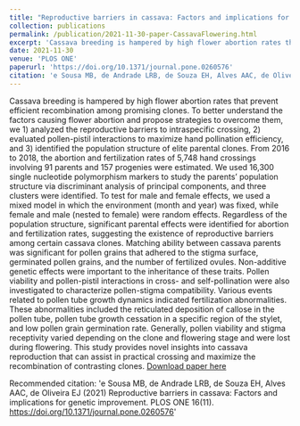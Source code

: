 ```yaml
---
title: "Reproductive barriers in cassava: Factors and implications for genetic improvement"
collection: publications
permalink: /publication/2021-11-30-paper-CassavaFlowering.html
excerpt: 'Cassava breeding is hampered by high flower abortion rates that prevent efficient recombination among promising clones. To better understand the factors causing flower abortion and propose strategies to overcome them, we 1) analyzed the reproductive barriers to intraspecific crossing, 2) evaluated pollen-pistil interactions to maximize hand pollination efficiency, and 3) identified the population structure of elite parental clones. From 2016 to 2018, the abortion and fertilization rates of 5,748 hand crossings involving 91 parents and 157 progenies were estimated. We used 16,300 single nucleotide polymorphism markers to study the parents’ population structure via discriminant analysis of principal components, and three clusters were identified. To test for male and female effects, we used a mixed model in which the environment (month and year) was fixed, while female and male (nested to female) were random effects. Regardless of the population structure, significant parental effects were identified for abortion and fertilization rates, suggesting the existence of reproductive barriers among certain cassava clones. Matching ability between cassava parents was significant for pollen grains that adhered to the stigma surface, germinated pollen grains, and the number of fertilized ovules. Non-additive genetic effects were important to the inheritance of these traits. Pollen viability and pollen-pistil interactions in cross- and self-pollination were also investigated to characterize pollen-stigma compatibility. Various events related to pollen tube growth dynamics indicated fertilization abnormalities. These abnormalities included the reticulated deposition of callose in the pollen tube, pollen tube growth cessation in a specific region of the stylet, and low pollen grain germination rate. Generally, pollen viability and stigma receptivity varied depending on the clone and flowering stage and were lost during flowering. This study provides novel insights into cassava reproduction that can assist in practical crossing and maximize the recombination of contrasting clones.'
date: 2021-11-30
venue: 'PLOS ONE'
paperurl: 'https://doi.org/10.1371/journal.pone.0260576'
citation: 'e Sousa MB, de Andrade LRB, de Souza EH, Alves AAC, de Oliveira EJ (2021) Reproductive barriers in cassava: Factors and implications for genetic improvement. PLOS ONE 16(11). https://doi.org/10.1371/journal.pone.0260576'
---
```

Cassava breeding is hampered by high flower abortion rates that prevent efficient recombination among promising clones. To better understand the factors causing flower abortion and propose strategies to overcome them, we 1) analyzed the reproductive barriers to intraspecific crossing, 2) evaluated pollen-pistil interactions to maximize hand pollination efficiency, and 3) identified the population structure of elite parental clones. From 2016 to 2018, the abortion and fertilization rates of 5,748 hand crossings involving 91 parents and 157 progenies were estimated. We used 16,300 single nucleotide polymorphism markers to study the parents’ population structure via discriminant analysis of principal components, and three clusters were identified. To test for male and female effects, we used a mixed model in which the environment (month and year) was fixed, while female and male (nested to female) were random effects. Regardless of the population structure, significant parental effects were identified for abortion and fertilization rates, suggesting the existence of reproductive barriers among certain cassava clones. Matching ability between cassava parents was significant for pollen grains that adhered to the stigma surface, germinated pollen grains, and the number of fertilized ovules. Non-additive genetic effects were important to the inheritance of these traits. Pollen viability and pollen-pistil interactions in cross- and self-pollination were also investigated to characterize pollen-stigma compatibility. Various events related to pollen tube growth dynamics indicated fertilization abnormalities. These abnormalities included the reticulated deposition of callose in the pollen tube, pollen tube growth cessation in a specific region of the stylet, and low pollen grain germination rate. Generally, pollen viability and stigma receptivity varied depending on the clone and flowering stage and were lost during flowering. This study provides novel insights into cassava reproduction that can assist in practical crossing and maximize the recombination of contrasting clones.
[Download paper here](https://doi.org/10.1371/journal.pone.0260576)

Recommended citation: 'e Sousa MB, de Andrade LRB, de Souza EH, Alves AAC, de Oliveira EJ (2021) Reproductive barriers in cassava: Factors and implications for genetic improvement. PLOS ONE 16(11). https://doi.org/10.1371/journal.pone.0260576'
